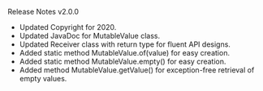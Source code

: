 Release Notes v2.0.0

- Updated Copyright for 2020.
- Updated JavaDoc for MutableValue class.
- Updated Receiver class with return type for fluent API designs.
- Added static method MutableValue.of(value) for easy creation.
- Added static method MutableValue.empty() for easy creation.
- Added method MutableValue.getValue() for exception-free retrieval of empty values.